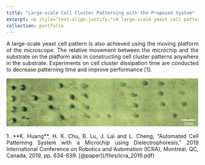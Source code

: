 ```yaml
---
title: "Large-scale Cell Cluster Patterning with the Proposed System"
excerpt: <p style="text-align:justify;">A large-scale yeast cell pattern is achieved using the moving platform of the microscope. The relative movement between the microchip and the substrate on the platform aids in constructing cell cluster patterns anywhere in the substrate. <br/><img src="/images/large_cell_pattern.png" width="768" height="193.3"></p>
collection: portfolio
---
```


<p style="text-align:justify;">A large-scale yeast cell pattern is also achieved using the moving platform of the microscope. The relative movement between the microchip and the substrate on the platform aids in constructing cell cluster patterns anywhere in the substrate. Experiments on cell cluster dissipation time are conducted to decrease patterning time and improve performance [1].</p>

![figure](/images/large_cell_pattern.png)

<p style="text-align:justify;">1. **K. Huang**, H. K. Chu, B. Lu, J. Lai and L. Cheng, "Automated Cell Patterning System with a Microchip using Dielectrophoresis," 2019 International Conference on Robotics and Automation (ICRA), Montreal, QC, Canada, 2019, pp. 634-639. [@paper](/files/icra_2019.pdf)</p>
